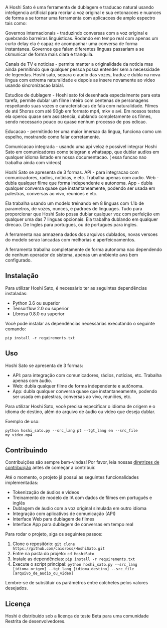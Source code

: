 A Hoshi Sato é uma ferramenta de dublagem e traducao natural usando inteligencia artificial para recriar a voz original e sua entonacoes e nuances de forma a se tornar uma ferramenta com aplicacoes de amplo espectro tais como:

Governos internacionais - traduzindo conversas com a voz original e quebrando barreiras linguisticas. Rodando em tempo real com apenas um curto delay ela é capaz de acompanhar uma conversa de forma instantanea. Governos que falam diferentes linguas passariam a se ckmunicar de forma mais clara e tranquila.

Canais de TV e noticias - permite manter a originalidade da noticia mas ainda permitindo que qualquer pessoa possa entender sem a necessidade de legendas. Hoshi sato, separa o audio das vozes, traduz e dubla na nova lingua com extrema naturalidade e depois as insere novamente ao video usando sincronizacao labial.

Estudios de dublagem - Hoshi sato foi desenhada especialmente para esta tarefa, permite dublar um filme inteiro com centenas de personagens respeitando suas vozes e caracteristicas de fala com naturalidade. Filmes de até 5horas com até 90gb em formato mp4, mkv e avi. Em nossos testes ela operou quase sem assistencia, dublando completamente os filmes, sendo necessario pouco ou quase nenhum processo de pos edicao.

Educacao - permitindo ter uma maior imersao da lingua, funciona como um espelho, mostrando como falar corretamente.

Comunicacao integrada - usando uma api veloz é possivel integrar Hoshi Sato em comunicadores como telegran e whatsapp, que dublar audios em qualquer idioma listado em nossa documentacao. ( essa funcao nao trabalha ainda com videos)

Hoshi Sato se apresenta de 3 formas.
API - para integracao com comunicadores, radios, noticias, e etc. Trabalha apenas com audio. 
Web - dubla qualquer filme que forma independente e autonoma.
App - dubla qualquer conversa quase que instantaneamente, podendo ser usada em palestras, conversas ao vivo, reunioes e etc.

Ela trabalha usando um modelo treinando em 8 linguas com 1.1b de parametros, de vozes, nunces, e padroes de linguages. Tudo para proporcionar que Hoshi Sato possa dublar qualquer voz com perfeição em qualquer uma das 7 linguas opcionais. 
Ela trabalha dublando em qualquer direcao. De Ingles para portugues, ou de portugues para ingles. 

A ferramenta nao armazena dados dos arquivos dublados, novas versoes do modelo serao lancadas com melhorias e aperfeicoamentos. 

A ferramenta trabalha completamente de forma autonoma nao dependendo de nenhum operador do sistema, apenas um ambiente aws bem configurado.

## Instalação

Para utilizar Hoshi Sato, é necessário ter as seguintes dependências instaladas:
- Python 3.6 ou superior
- Tensorflow 2.0 ou superior
- Librosa 0.8.0 ou superior

Você pode instalar as dependências necessárias executando o seguinte comando:

`pip install -r requirements.txt`

## Uso

Hoshi Sato se apresenta de 3 formas:
- API: para integração com comunicadores, rádios, notícias, etc. Trabalha apenas com áudio.
- Web: dubla qualquer filme de forma independente e autônoma.
- App: dubla qualquer conversa quase que instantaneamente, podendo ser usada em palestras, conversas ao vivo, reuniões, etc.

Para utilizar Hoshi Sato, você precisa especificar o idioma de origem e o idioma de destino, além do arquivo de áudio ou vídeo que deseja dublar.

Exemplo de uso:

`python hoshi_sato.py --src_lang pt --tgt_lang en --src_file my_video.mp4`

## Contribuindo

Contribuições são sempre bem-vindas! Por favor, leia nossas [diretrizes de contribuição](https://github.com/caioross/HoshiSato/blob/master/CONTRIBUTING.md) antes de começar a contribuir.

Até o momento, o projeto já possui as seguintes funcionalidades implementadas:
- Tokenização de áudios e vídeos
- Treinamento de modelo de IA com dados de filmes em português e inglês
- Dublagem de áudio com a voz original simulada em outro idioma
- Integração com aplicativos de comunicação (API)
- Interface Web para dublagem de filmes
- Interface App para dublagem de conversas em tempo real

Para rodar o projeto, siga os seguintes passos:
1. Clone o repositório: `git clone https://github.com/caioross/HoshiSato.git`
2. Entre na pasta do projeto: `cd HoshiSato`
3. Instale as dependências: `pip install -r requirements.txt`
4. Execute o script principal: `python hoshi_sato.py --src_lang [idioma_origem] --tgt_lang [idioma_destino] --src_file [arquivo_de_audio_ou_video]`

Lembre-se de substituir os parâmetros entre colchetes pelos valores desejados.

## Licença

Hoshi é distribuído sob a licença de teste Beta para uma comunidade Restrita de desenvolvedores.
